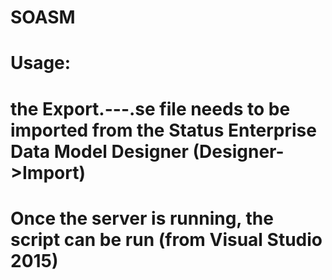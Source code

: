 # SOASM
# Usage:
# the Export.---.se file needs to be imported from the Status Enterprise Data Model Designer (Designer->Import)
# Once the server is running, the script can be run (from Visual Studio 2015)
